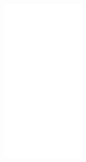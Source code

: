 <p align="center">
  <a href="https://github.com/tpwo">
    <img width="50%" src="./metrics.svg" />
  </a>
</p>

